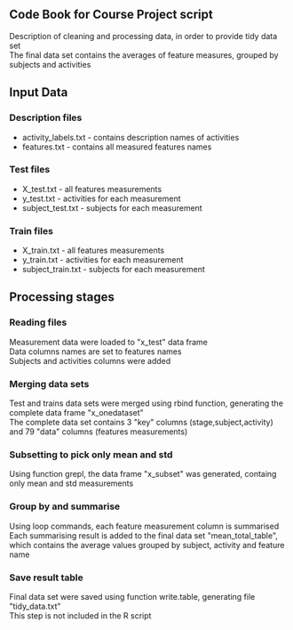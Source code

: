 ## Code Book for Course Project script

Description of cleaning and processing data, in order to provide tidy data set<br />
The final data set contains the averages of feature measures, grouped by subjects and activities

## Input Data

### Description files
* activity_labels.txt - contains description names of activities
* features.txt - contains all measured features names

### Test files
* X_test.txt - all features measurements
* y_test.txt - activities for each measurement
* subject_test.txt - subjects for each measurement

### Train files
* X_train.txt - all features measurements
* y_train.txt - activities for each measurement
* subject_train.txt - subjects for each measurement


## Processing stages

### Reading files
Measurement data were loaded to "x_test" data frame<br />
Data columns names are set to features names<br />
Subjects and activities columns were added

### Merging data sets
Test and trains data sets were merged using rbind function, generating the complete data frame "x_onedataset"<br />
The complete data set contains 3 "key" columns (stage,subject,activity) and 79 "data" columns (features measurements)

### Subsetting to pick only mean and std
Using function grepl, the data frame "x_subset" was generated, containg only mean and std measurements

### Group by and summarise
Using loop commands, each feature measurement column is summarised<br />
Each summarising result is added to the final data set "mean_total_table", which contains the average values grouped by subject, activity and feature name

### Save result table
Final data set were saved using function write.table, generating file "tidy_data.txt"<br />
This step is not included in the R script


